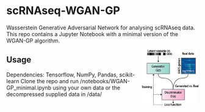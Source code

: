 # scRNAseq-WGAN-GP
Wasserstein Generative Adversarial Network for analysing scRNAseq data.
This repo contains a Jupyter Notebook with a minimal version of the WGAN-GP algorithm.

<img align="right" width="150" height="150" src="/images/github.png?raw=true">

## Usage
Dependencies: Tensorflow, NumPy, Pandas, scikit-learn
Clone the repo and run /notebooks/WGAN-GP_minimal.ipynb using your own data or the decompressed supplied data in /data/
